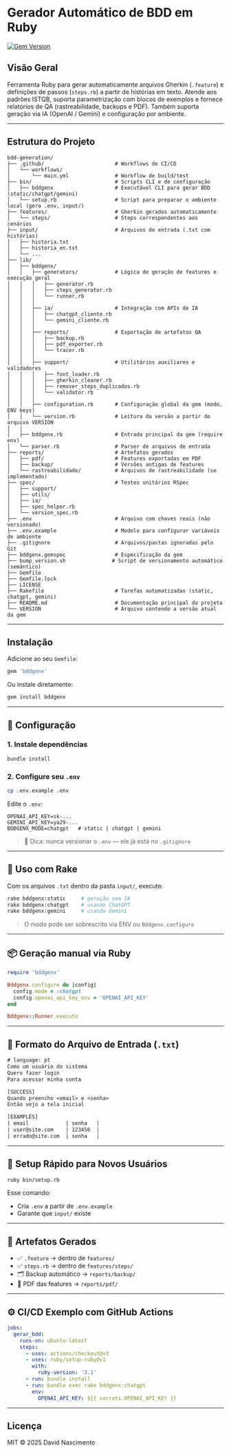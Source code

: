 # Gerador Automático de BDD em Ruby
[![Gem Version](https://badge.fury.io/rb/bddgenx.svg)](https://badge.fury.io/rb/bddgenx)

## Visão Geral

Ferramenta Ruby para gerar automaticamente arquivos Gherkin (`.feature`) e definições de passos (`steps.rb`) a partir de histórias em texto. Atende aos padrões ISTQB, suporta parametrização com blocos de exemplos e fornece relatórios de QA (rastreabilidade, backups e PDF). Também suporta geração via IA (OpenAI / Gemini) e configuração por ambiente.

---

## Estrutura do Projeto

```
bdd-generation/
├── .github/                       # Workflows de CI/CD
│   └── workflows/
│       └── main.yml               # Workflow de build/test
├── bin/                           # Scripts CLI e de configuração
│   ├── bddgenx                    # Executável CLI para gerar BDD (static/chatgpt/gemini)
│   └── setup.rb                   # Script para preparar o ambiente local (gera .env, input/)
├── features/                      # Gherkin gerados automaticamente
│   └── steps/                     # Steps correspondentes aos cenários
├── input/                         # Arquivos de entrada (.txt com histórias)
│   ├── historia.txt
│   ├── historia_en.txt
│   └── ...
├── lib/
│   ├── bddgenx/
│   │   ├── generators/            # Lógica de geração de features e execução geral
│   │   │   ├── generator.rb
│   │   │   ├── steps_generator.rb
│   │   │   └── runner.rb
│   │   │
│   │   ├── ia/                    # Integração com APIs de IA
│   │   │   ├── chatgpt_cliente.rb
│   │   │   └── gemini_cliente.rb
│   │   │
│   │   ├── reports/               # Exportação de artefatos QA
│   │   │   ├── backup.rb
│   │   │   ├── pdf_exporter.rb
│   │   │   └── tracer.rb
│   │   │
│   │   ├── support/               # Utilitários auxiliares e validadores
│   │   │   ├── font_loader.rb
│   │   │   ├── gherkin_cleaner.rb
│   │   │   ├── remover_steps_duplicados.rb
│   │   │   └── validator.rb
│   │   │
│   │   ├── configuration.rb       # Configuração global da gem (modo, ENV keys)
│   │   └── version.rb             # Leitura da versão a partir do arquivo VERSION
│   │
│   ├── bddgenx.rb                 # Entrada principal da gem (require env)
│   └── parser.rb                  # Parser de arquivos de entrada
├── reports/                       # Artefatos gerados
│   ├── pdf/                       # Features exportadas em PDF
│   ├── backup/                    # Versões antigas de features
│   └── rastreabilidade/           # Arquivos de rastreabilidade (se implementado)
├── spec/                          # Testes unitários RSpec
│   ├── support/
│   ├── utils/
│   ├── ia/
│   ├── spec_helper.rb
│   └── version_spec.rb
├── .env                           # Arquivo com chaves reais (não versionado)
├── .env.example                   # Modelo para configurar variáveis de ambiente
├── .gitignore                     # Arquivos/pastas ignoradas pelo Git
├── bddgenx.gemspec                # Especificação da gem
├── bump_version.sh               # Script de versionamento automático (semântico)
├── Gemfile
├── Gemfile.lock
├── LICENSE
├── Rakefile                       # Tarefas automatizadas (static, chatgpt, gemini)
├── README.md                      # Documentação principal do projeto
└── VERSION                        # Arquivo contendo a versão atual da gem

```

---

## Instalação

Adicione ao seu `Gemfile`:

```ruby
gem 'bddgenx'
```

Ou instale diretamente:

```bash
gem install bddgenx
```

---

## 🔧 Configuração

### 1. Instale dependências

```bash
bundle install
```

### 2. Configure seu `.env`

```bash
cp .env.example .env
```

Edite o `.env`:

```env
OPENAI_API_KEY=sk-...
GEMINI_API_KEY=ya29-...
BDDGENX_MODE=chatgpt   # static | chatgpt | gemini
```

> 🔐 Dica: nunca versionar o `.env` — ele já está no `.gitignore`

---

## 🚀 Uso com Rake

Com os arquivos `.txt` dentro da pasta `input/`, execute:

```bash
rake bddgenx:static     # geração sem IA
rake bddgenx:chatgpt    # usando ChatGPT
rake bddgenx:gemini     # usando Gemini
```

> O modo pode ser sobrescrito via ENV ou `Bddgenx.configure`

---

## 📦 Geração manual via Ruby

```ruby
require 'bddgenx'

Bddgenx.configure do |config|
  config.mode = :chatgpt
  config.openai_api_key_env = 'OPENAI_API_KEY'
end

Bddgenx::Runner.execute
```

---

## 📝 Formato do Arquivo de Entrada (`.txt`)

```txt
# language: pt
Como um usuário do sistema
Quero fazer login
Para acessar minha conta

[SUCCESS]
Quando preencho <email> e <senha>
Então vejo a tela inicial

[EXAMPLES]
| email            | senha   |
| user@site.com    | 123456  |
| errado@site.com  | senha   |
```

---

## 🧪 Setup Rápido para Novos Usuários

```bash
ruby bin/setup.rb
```

Esse comando:

- Cria `.env` a partir de `.env.example`
- Garante que `input/` existe

---

## 🧾 Artefatos Gerados

- ✅ `.feature` → dentro de `features/`
- ✅ `steps.rb` → dentro de `features/steps/`
- 🗂️ Backup automático → `reports/backup/`
- 📄 PDF das features → `reports/pdf/`

---

## ⚙️ CI/CD Exemplo com GitHub Actions

```yaml
jobs:
  gerar_bdd:
    runs-on: ubuntu-latest
    steps:
      - uses: actions/checkout@v3
      - uses: ruby/setup-ruby@v1
        with:
          ruby-version: '3.1'
      - run: bundle install
      - run: bundle exec rake bddgenx:chatgpt
        env:
          OPENAI_API_KEY: ${{ secrets.OPENAI_API_KEY }}
```

---

## Licença

MIT © 2025 David Nascimento
